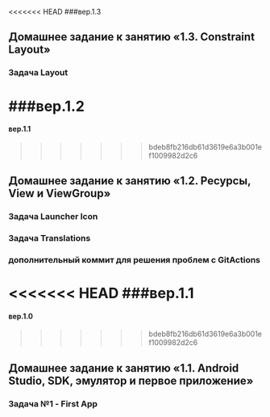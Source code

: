 <<<<<<< HEAD
###вер.1.3
## Домашнее задание к занятию «1.3. Constraint Layout»
### Задача Layout

###вер.1.2
=======
#### вер.1.1
>>>>>>> bdeb8fb216db61d3619e6a3b001ef1009982d2c6
## Домашнее задание к занятию «1.2. Ресурсы, View и ViewGroup»
### Задача Launcher Icon
### Задача Translations
### дополнительный коммит для решения проблем с GitActions

<<<<<<< HEAD
###вер.1.1
=======
#### вер.1.0
>>>>>>> bdeb8fb216db61d3619e6a3b001ef1009982d2c6
## Домашнее задание к занятию «1.1. Android Studio, SDK, эмулятор и первое приложение»
### Задача №1 - First App
